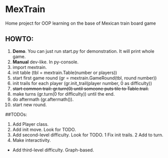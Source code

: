 # MexTrain
Home project for OOP learning on the base of Mexican train board game

## HOWTO:
1. **Demo**. You can just run start.py for demonstration. It will print whole game.
2. **Manual** dev-like. In py-console.
 1. import mextrain.
 2. init table (tbl = mextrain.Table(number or players))
 3. start first game round (gr = mextrain.GameRound(tbl, round number))
 4. init trails for each player (gr.init_trail(player number, 0 as difficulty))
 5. ~~start common trail: gr.turn(0) until someone puts tile to Table.trail.~~
 5. make turns (gr.turn(0 for difficulty)) until the end.
 6. do aftermath (gr.aftermath()).
 7. start new round.

##TODOs:
1. Add Player class.
2. Add init move. Look for TODO.
3. Add second-level difficulty. Look for TODO.
   1 Fix init trails.
   2 Add to turn.
4. Make interactivity.

* Add third-level difficulty. Graph-based.
